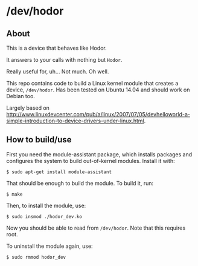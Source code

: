 # /dev/hodor

## About
This is a device that behaves like Hodor.

It answers to your calls with nothing but `Hodor`.

Really useful for, uh... Not much. Oh well.

This repo contains code to build a Linux kernel module that creates a device, `/dev/hodor`.
Has been tested on Ubuntu 14.04 and should work on Debian too.

Largely based on http://www.linuxdevcenter.com/pub/a/linux/2007/07/05/devhelloworld-a-simple-introduction-to-device-drivers-under-linux.html.

## How to build/use

First you need the module-assistant package, which installs packages and configures the system to build out-of-kernel modules. Install it with:
```
$ sudo apt-get install module-assistant
```

That should be enough to build the module. To build it, run:
```
$ make
```

Then, to install the module, use:
```
$ sudo insmod ./hodor_dev.ko
```

Now you should be able to read from `/dev/hodor`. Note that this requires root.

To uninstall the module again, use:
```
$ sudo rmmod hodor_dev
```
